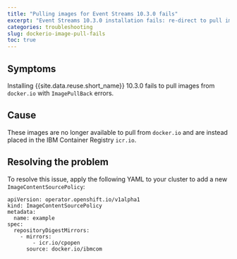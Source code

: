 ```yaml
---
title: "Pulling images for Event Streams 10.3.0 fails"
excerpt: "Event Streams 10.3.0 installation fails: re-direct to pull images from to icr.io"
categories: troubleshooting
slug: dockerio-image-pull-fails
toc: true
---
```


## Symptoms

Installing {{site.data.reuse.short_name}} 10.3.0 fails to pull images from `docker.io` with `ImagePullBack` errors.

## Cause 

These images are no longer available to pull from `docker.io` and are instead placed in the IBM Container Registry `icr.io`.

## Resolving the problem

To resolve this issue, apply the following YAML to your cluster to add a new `ImageContentSourcePolicy`:

```
apiVersion: operator.openshift.io/v1alpha1
kind: ImageContentSourcePolicy
metadata:
  name: example
spec:
  repositoryDigestMirrors:
    - mirrors:
        - icr.io/cpopen
      source: docker.io/ibmcom
```